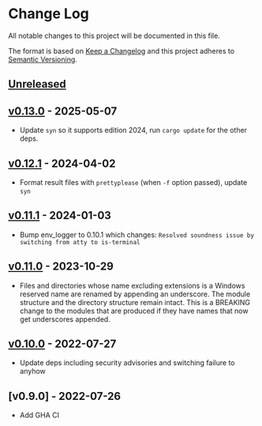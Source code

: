 # Change Log

All notable changes to this project will be documented in this file.

The format is based on [Keep a Changelog](http://keepachangelog.com/)
and this project adheres to [Semantic Versioning](http://semver.org/).

## [Unreleased]

## [v0.13.0] - 2025-05-07
* Update `syn` so it supports edition 2024, run `cargo update` for the other deps.

## [v0.12.1] - 2024-04-02
* Format result files with `prettyplease` (when `-f` option passed), update `syn`

## [v0.11.1] - 2024-01-03
* Bump env_logger to 0.10.1 which changes: `Resolved soundness issue by switching from atty to is-terminal`

## [v0.11.0] - 2023-10-29
* Files and directories whose name excluding extensions is a Windows reserved name are renamed by appending an underscore. The module structure and the directory structure remain intact. This is a BREAKING change to the modules that are produced if they have names that now get underscores appended.

## [v0.10.0] - 2022-07-27
* Update deps including security advisories and switching failure to anyhow

## [v0.9.0] - 2022-07-26
* Add GHA CI

[Unreleased]: https://github.com/djmcgill/form/compare/v0.13.0...HEAD
[v0.13.0]: https://github.com/djmcgill/form/compare/v0.12.1...v0.13.0
[v0.12.1]: https://github.com/djmcgill/form/compare/v0.11.1...v0.12.1
[v0.11.1]: https://github.com/djmcgill/form/compare/v0.11.0...v0.11.1
[v0.11.0]: https://github.com/djmcgill/form/compare/v0.10.0...v0.11.0
[v0.10.0]: https://github.com/djmcgill/form/compare/v0.9.0...v0.10.0
